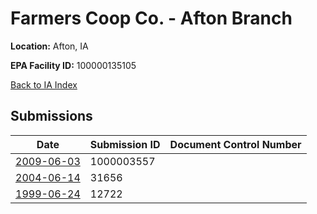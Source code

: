 # Farmers Coop Co. - Afton Branch

**Location:** Afton, IA

**EPA Facility ID:** 100000135105

[Back to IA Index](../../index.md)

## Submissions

| Date | Submission ID | Document Control Number |
|------|--------------|-------------------------|
| [2009-06-03](submissions/1000003557.md) | 1000003557 |  |
| [2004-06-14](submissions/31656.md) | 31656 |  |
| [1999-06-24](submissions/12722.md) | 12722 |  |
